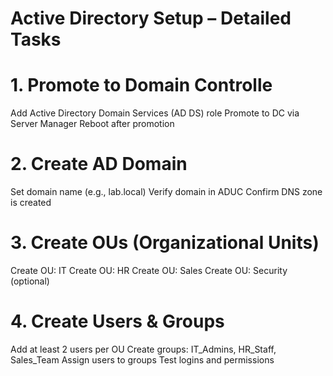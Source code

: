 # Active Directory Setup – Detailed Tasks

# 1. Promote to Domain Controlle
Add Active Directory Domain Services (AD DS) role
Promote to DC via Server Manager
Reboot after promotion

# 2. Create AD Domain
Set domain name (e.g., lab.local)
Verify domain in ADUC
Confirm DNS zone is created

# 3. Create OUs (Organizational Units)
Create OU: IT
Create OU: HR
Create OU: Sales
Create OU: Security (optional)

# 4. Create Users & Groups
Add at least 2 users per OU
Create groups: IT_Admins, HR_Staff, Sales_Team
Assign users to groups
Test logins and permissions

